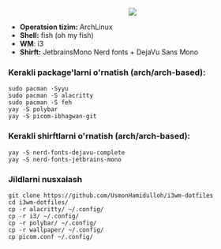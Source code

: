 <p align="center">
  <img src="https://github.com/UsmonHamidulloh/i3wm-dotfiles/blob/main/image.png?raw=true">
</p>

- <b>Operatsion tizim:</b> ArchLinux
- <b>Shell:</b> fish (oh my fish)
- <b>WM</b>: i3
- <b>Shirft:</b> JetbrainsMono Nerd fonts + DejaVu Sans Mono

<h3>Kerakli package'larni o'rnatish (arch/arch-based):</h3>

```
sudo pacman -Syyu
sudo pacman -S alacritty
sudo pacman -S feh
yay -S polybar
yay -S picom-ibhagwan-git
```

<h3>Kerakli shirftlarni o'rnatish (arch/arch-based):</h3>

```
yay -S nerd-fonts-dejavu-complete
yay -S nerd-fonts-jetbrains-mono
```

<h3>Jildlarni nusxalash</h3>
  
```
git clone https://github.com/UsmonHamidulloh/i3wm-dotfiles
cd i3wm-dotfiles/
cp -r alacritty/ ~/.config/
cp -r i3/ ~/.config/
cp -r polybar/ ~/.config/   
cp -r wallpaper/ ~/.config/
cp picom.conf ~/.config/
```
